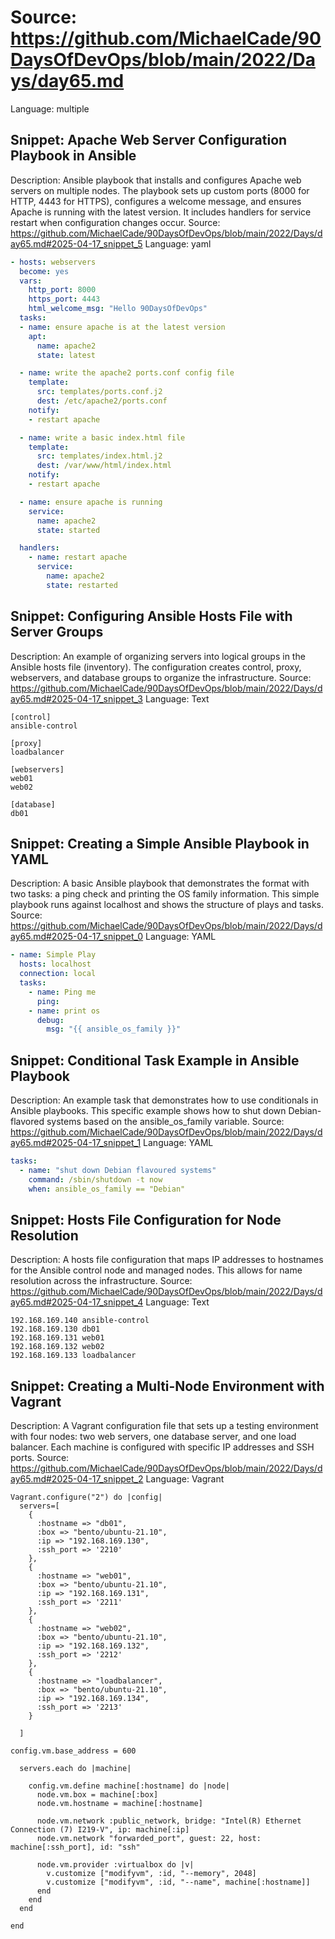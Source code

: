 # Source: https://github.com/MichaelCade/90DaysOfDevOps/blob/main/2022/Days/day65.md
Language: multiple

## Snippet: Apache Web Server Configuration Playbook in Ansible
Description: Ansible playbook that installs and configures Apache web servers on multiple nodes. The playbook sets up custom ports (8000 for HTTP, 4443 for HTTPS), configures a welcome message, and ensures Apache is running with the latest version. It includes handlers for service restart when configuration changes occur.
Source: https://github.com/MichaelCade/90DaysOfDevOps/blob/main/2022/Days/day65.md#2025-04-17_snippet_5
Language: yaml

```yaml
- hosts: webservers
  become: yes
  vars:
    http_port: 8000
    https_port: 4443
    html_welcome_msg: "Hello 90DaysOfDevOps"
  tasks:
  - name: ensure apache is at the latest version
    apt:
      name: apache2
      state: latest

  - name: write the apache2 ports.conf config file
    template:
      src: templates/ports.conf.j2
      dest: /etc/apache2/ports.conf
    notify:
    - restart apache

  - name: write a basic index.html file
    template:
      src: templates/index.html.j2
      dest: /var/www/html/index.html
    notify:
    - restart apache

  - name: ensure apache is running
    service:
      name: apache2
      state: started

  handlers:
    - name: restart apache
      service:
        name: apache2
        state: restarted
```

## Snippet: Configuring Ansible Hosts File with Server Groups
Description: An example of organizing servers into logical groups in the Ansible hosts file (inventory). The configuration creates control, proxy, webservers, and database groups to organize the infrastructure.
Source: https://github.com/MichaelCade/90DaysOfDevOps/blob/main/2022/Days/day65.md#2025-04-17_snippet_3
Language: Text

```Text
[control]
ansible-control

[proxy]
loadbalancer

[webservers]
web01
web02

[database]
db01
```

## Snippet: Creating a Simple Ansible Playbook in YAML
Description: A basic Ansible playbook that demonstrates the format with two tasks: a ping check and printing the OS family information. This simple playbook runs against localhost and shows the structure of plays and tasks.
Source: https://github.com/MichaelCade/90DaysOfDevOps/blob/main/2022/Days/day65.md#2025-04-17_snippet_0
Language: YAML

```YAML
- name: Simple Play
  hosts: localhost
  connection: local
  tasks:
    - name: Ping me
      ping:
    - name: print os
      debug:
        msg: "{{ ansible_os_family }}"
```

## Snippet: Conditional Task Example in Ansible Playbook
Description: An example task that demonstrates how to use conditionals in Ansible playbooks. This specific example shows how to shut down Debian-flavored systems based on the ansible_os_family variable.
Source: https://github.com/MichaelCade/90DaysOfDevOps/blob/main/2022/Days/day65.md#2025-04-17_snippet_1
Language: YAML

```YAML
tasks:
  - name: "shut down Debian flavoured systems"
    command: /sbin/shutdown -t now
    when: ansible_os_family == "Debian"
```

## Snippet: Hosts File Configuration for Node Resolution
Description: A hosts file configuration that maps IP addresses to hostnames for the Ansible control node and managed nodes. This allows for name resolution across the infrastructure.
Source: https://github.com/MichaelCade/90DaysOfDevOps/blob/main/2022/Days/day65.md#2025-04-17_snippet_4
Language: Text

```Text
192.168.169.140 ansible-control
192.168.169.130 db01
192.168.169.131 web01
192.168.169.132 web02
192.168.169.133 loadbalancer
```

## Snippet: Creating a Multi-Node Environment with Vagrant
Description: A Vagrant configuration file that sets up a testing environment with four nodes: two web servers, one database server, and one load balancer. Each machine is configured with specific IP addresses and SSH ports.
Source: https://github.com/MichaelCade/90DaysOfDevOps/blob/main/2022/Days/day65.md#2025-04-17_snippet_2
Language: Vagrant

```Vagrant
Vagrant.configure("2") do |config|
  servers=[
    {
      :hostname => "db01",
      :box => "bento/ubuntu-21.10",
      :ip => "192.168.169.130",
      :ssh_port => '2210'
    },
    {
      :hostname => "web01",
      :box => "bento/ubuntu-21.10",
      :ip => "192.168.169.131",
      :ssh_port => '2211'
    },
    {
      :hostname => "web02",
      :box => "bento/ubuntu-21.10",
      :ip => "192.168.169.132",
      :ssh_port => '2212'
    },
    {
      :hostname => "loadbalancer",
      :box => "bento/ubuntu-21.10",
      :ip => "192.168.169.134",
      :ssh_port => '2213'
    }

  ]

config.vm.base_address = 600

  servers.each do |machine|

    config.vm.define machine[:hostname] do |node|
      node.vm.box = machine[:box]
      node.vm.hostname = machine[:hostname]

      node.vm.network :public_network, bridge: "Intel(R) Ethernet Connection (7) I219-V", ip: machine[:ip]
      node.vm.network "forwarded_port", guest: 22, host: machine[:ssh_port], id: "ssh"

      node.vm.provider :virtualbox do |v|
        v.customize ["modifyvm", :id, "--memory", 2048]
        v.customize ["modifyvm", :id, "--name", machine[:hostname]]
      end
    end
  end

end
```